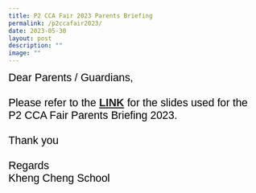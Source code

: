 ```yaml
---
title: P2 CCA Fair 2023 Parents Briefing
permalink: /p2ccafair2023/
date: 2023-05-30
layout: post
description: ""
image: ""
---
```

<span style="font-size:16.0pt;font-family:Arial;color:black">Dear Parents / Guardians,<br><br><span style="font-size:16.0pt;font-family:Arial;color:black">Please refer to the <a style="box-sizing: border-box; background-color: transparent; cursor: pointer; transition: all 0.25s ease-in-out 0s; color: rgb(128, 56, 61);" rel="noopener noreferrer" target="_blank" href="https://heyzine.com/flip-book/c955e00db1.html"><b>[LINK]()</b> </a>for the slides used for the P2 CCA Fair Parents Briefing 2023. <br><br>Thank you<br><br>
<span style="font-size:16.0pt;font-family:Arial;color:black">
Regards<br>
Kheng Cheng School</span></span></span>